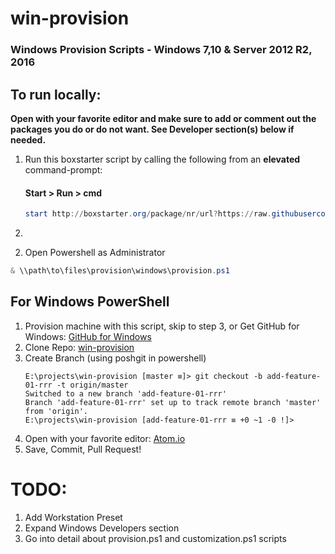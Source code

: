 # win-provision
### Windows Provision Scripts - Windows 7,10 &amp; Server 2012 R2, 2016
 ##  To run locally:
**Open with your favorite editor and make sure to add or comment out the packages you do or do not want. See Developer section(s) below if needed.**
1. Run this boxstarter script by calling the following from an **elevated** command-prompt:
   #### Start > Run > cmd
   ```powershell
   start http://boxstarter.org/package/nr/url?https://raw.githubusercontent.com/rickrussell/win-provision/master/provision.ps1
   ```
2.
 2) Open Powershell as Administrator
 ```powershell
& \\path\to\files\provision\windows\provision.ps1
```
 ## For Windows PowerShell
1. Provision machine with this script, skip to step 3, or Get GitHub for Windows: [GitHub for Windows](https://desktop.github.com/)
2. Clone Repo: [win-provision](https://github.com/rickrussell/win-provision.git)
3. Create Branch (using poshgit in powershell)
   ```
   E:\projects\win-provision [master ≡]> git checkout -b add-feature-01-rrr -t origin/master
   Switched to a new branch 'add-feature-01-rrr'
   Branch 'add-feature-01-rrr' set up to track remote branch 'master' from 'origin'.
   E:\projects\win-provision [add-feature-01-rrr ≡ +0 ~1 -0 !]>
   ```
4. Open with your favorite editor: [Atom.io](https://atom.io)
5. Save, Commit, Pull Request!
 # TODO:
1. Add Workstation Preset
2. Expand Windows Developers section
  1. Go into detail about provision.ps1 and customization.ps1 scripts


